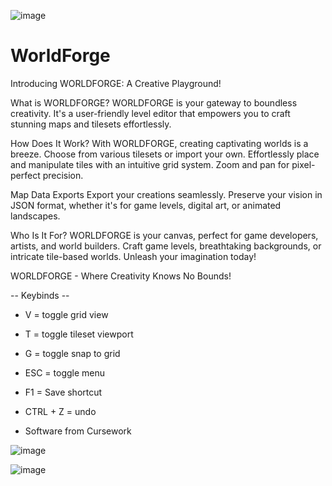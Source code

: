 
![image](https://github.com/setoyuma/WorldForge/assets/118138305/50908819-fe2a-440b-a8ec-451bbe030329)

# WorldForge

Introducing WORLDFORGE:  A Creative Playground!

What is WORLDFORGE?
WORLDFORGE is your gateway to boundless creativity. It's a user-friendly level editor that empowers you to craft stunning maps and tilesets effortlessly.

How Does It Work?
With WORLDFORGE, creating captivating worlds is a breeze. Choose from various tilesets or import your own. Effortlessly place and manipulate tiles with an intuitive grid system. Zoom and pan for pixel-perfect precision.

Map Data Exports
Export your creations seamlessly. Preserve your vision in JSON format, whether it's for game levels, digital art, or animated landscapes.

Who Is It For?
WORLDFORGE is your canvas, perfect for game developers, artists, and world builders. Craft game levels, breathtaking backgrounds, or intricate tile-based worlds. Unleash your imagination today!

WORLDFORGE - Where Creativity Knows No Bounds!

-- Keybinds --
* V = toggle grid view
    
* T = toggle tileset viewport
    
* G = toggle snap to grid
    
* ESC = toggle menu
    
* F1 = Save shortcut
    
* CTRL + Z = undo

- Software from Cursework


![image](https://github.com/setoyuma/WorldForge/assets/118138305/2d1aa21a-ac45-4e5b-af03-00d6fe7cffe5)


![image](https://github.com/setoyuma/WorldForge/assets/118138305/3b7c199f-cea0-4000-8733-3552f289f18d)
